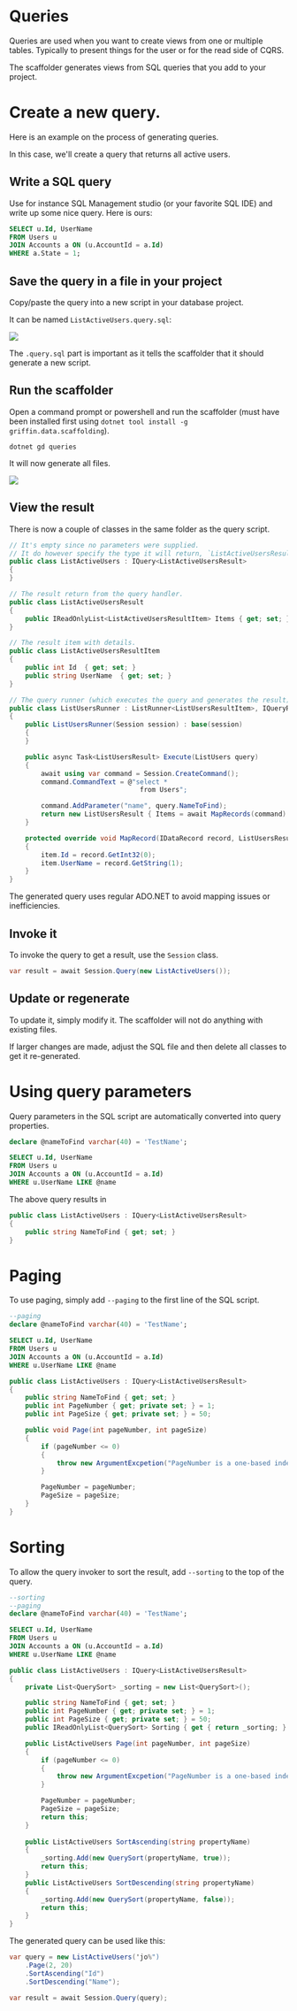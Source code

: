 Queries
=======

Queries are used when you want to create views from one or multiple tables. Typically to present things for the user or for the read side of CQRS.

The scaffolder generates views from SQL queries that you add to your project.

# Create a new query.

Here is an example on the process of generating queries.

In this case, we'll create a query that returns all active users.

## Write a SQL query

Use for instance SQL Management studio (or your favorite SQL IDE) and write up some nice query.
Here is ours:

```sql
SELECT u.Id, UserName
FROM Users u
JOIN Accounts a ON (u.AccountId = a.Id)
WHERE a.State = 1;
```

## Save the query in a file in your project

Copy/paste the query into a new script in your database project.

It can be named `ListActiveUsers.query.sql`:

![](solution-explorer.png)

The `.query.sql` part is important as it tells the scaffolder that it should generate a new script.

## Run the scaffolder

Open a command prompt or powershell and run the scaffolder (must have been installed first using `dotnet tool install -g griffin.data.scaffolding`).

```
dotnet gd queries
```

It will now generate all files.

![](solution-explorer.png)

## View the result

There is now a couple of classes in the same folder as the query script.

```csharp
// It's empty since no parameters were supplied. 
// It do however specify the type it will return, `ListActiveUsersResult`.
public class ListActiveUsers : IQuery<ListActiveUsersResult>
{
}

// The result return from the query handler.
public class ListActiveUsersResult
{
    public IReadOnlyList<ListActiveUsersResultItem> Items { get; set; }
}

// The result item with details.
public class ListActiveUsersResultItem
{
    public int Id  { get; set; }
    public string UserName  { get; set; }
}

// The query runner (which executes the query and generates the result).
public class ListUsersRunner : ListRunner<ListUsersResultItem>, IQueryRunner<ListUsers, ListUsersResult>
{
    public ListUsersRunner(Session session) : base(session)
    {
    }

    public async Task<ListUsersResult> Execute(ListUsers query)
    {
        await using var command = Session.CreateCommand();
        command.CommandText = @"select *
                                 from Users";

        command.AddParameter("name", query.NameToFind);
        return new ListUsersResult { Items = await MapRecords(command) };
    }

    protected override void MapRecord(IDataRecord record, ListUsersResultItem item)
    {
        item.Id = record.GetInt32(0);
        item.UserName = record.GetString(1);
    }
}
```

The generated query uses regular ADO.NET to avoid mapping issues or inefficiencies. 

## Invoke it

To invoke the query to get a result, use the `Session` class.

```csharp
var result = await Session.Query(new ListActiveUsers());
```

## Update or regenerate

To update it, simply modify it. The scaffolder will not do anything with existing files. 

If larger changes are made, adjust the SQL file and then delete all classes to get it re-generated.


# Using query parameters

Query parameters in the SQL script are automatically converted into query properties.

```sql
declare @nameToFind varchar(40) = 'TestName';

SELECT u.Id, UserName
FROM Users u
JOIN Accounts a ON (u.AccountId = a.Id)
WHERE u.UserName LIKE @name
```

The above query results in

```csharp
public class ListActiveUsers : IQuery<ListActiveUsersResult>
{
    public string NameToFind { get; set; }
}
```

# Paging

To use paging, simply add `--paging` to the first line of the SQL script.

```sql
--paging
declare @nameToFind varchar(40) = 'TestName';

SELECT u.Id, UserName
FROM Users u
JOIN Accounts a ON (u.AccountId = a.Id)
WHERE u.UserName LIKE @name
```

```csharp
public class ListActiveUsers : IQuery<ListActiveUsersResult>
{
    public string NameToFind { get; set; }
    public int PageNumber { get; private set; } = 1;
    public int PageSize { get; private set; } = 50;

    public void Page(int pageNumber, int pageSize)
    {
        if (pageNumber <= 0) 
        {
            throw new ArgumentExcpetion("PageNumber is a one-based index");
        }

        PageNumber = pageNumber;
        PageSize = pageSize;
    }
}
```

# Sorting

To allow the query invoker to sort the result, add `--sorting` to the top of the query.

```sql
--sorting
--paging
declare @nameToFind varchar(40) = 'TestName';

SELECT u.Id, UserName
FROM Users u
JOIN Accounts a ON (u.AccountId = a.Id)
WHERE u.UserName LIKE @name
```

```csharp
public class ListActiveUsers : IQuery<ListActiveUsersResult>
{
    private List<QuerySort> _sorting = new List<QuerySort>();

    public string NameToFind { get; set; }
    public int PageNumber { get; private set; } = 1;
    public int PageSize { get; private set; } = 50;
    public IReadOnlyList<QuerySort> Sorting { get { return _sorting; } private set { _sorting = new List<QuerySort>(value); } }

    public ListActiveUsers Page(int pageNumber, int pageSize)
    {
        if (pageNumber <= 0) 
        {
            throw new ArgumentExcpetion("PageNumber is a one-based index");
        }

        PageNumber = pageNumber;
        PageSize = pageSize;
        return this;
    }
    
    public ListActiveUsers SortAscending(string propertyName)
    {
        _sorting.Add(new QuerySort(propertyName, true));
        return this;
    }
    public ListActiveUsers SortDescending(string propertyName)
    {
        _sorting.Add(new QuerySort(propertyName, false));
        return this;
    }
}
```

The generated query can be used like this:

```csharp
var query = new ListActiveUsers('jo%")
    .Page(2, 20)
    .SortAscending("Id")
    .SortDescending("Name");

var result = await Session.Query(query);
```

